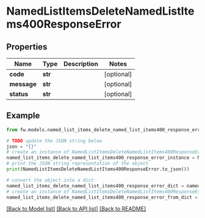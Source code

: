 # NamedListItemsDeleteNamedListItems400ResponseError


## Properties

Name | Type | Description | Notes
------------ | ------------- | ------------- | -------------
**code** | **str** |  | [optional] 
**message** | **str** |  | [optional] 
**status** | **str** |  | [optional] 

## Example

```python
from fw.models.named_list_items_delete_named_list_items400_response_error import NamedListItemsDeleteNamedListItems400ResponseError

# TODO update the JSON string below
json = "{}"
# create an instance of NamedListItemsDeleteNamedListItems400ResponseError from a JSON string
named_list_items_delete_named_list_items400_response_error_instance = NamedListItemsDeleteNamedListItems400ResponseError.from_json(json)
# print the JSON string representation of the object
print(NamedListItemsDeleteNamedListItems400ResponseError.to_json())

# convert the object into a dict
named_list_items_delete_named_list_items400_response_error_dict = named_list_items_delete_named_list_items400_response_error_instance.to_dict()
# create an instance of NamedListItemsDeleteNamedListItems400ResponseError from a dict
named_list_items_delete_named_list_items400_response_error_from_dict = NamedListItemsDeleteNamedListItems400ResponseError.from_dict(named_list_items_delete_named_list_items400_response_error_dict)
```
[[Back to Model list]](../README.md#documentation-for-models) [[Back to API list]](../README.md#documentation-for-api-endpoints) [[Back to README]](../README.md)



